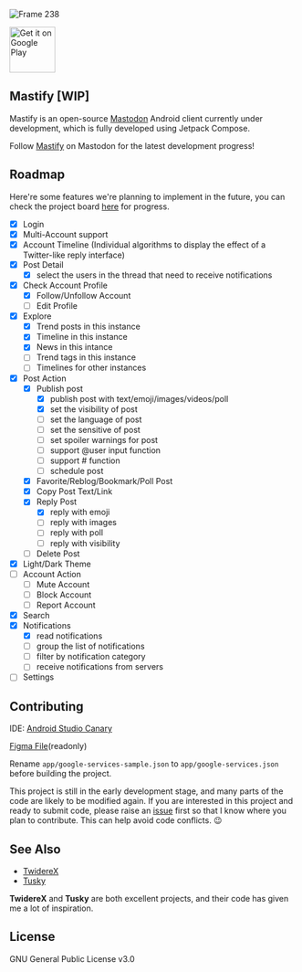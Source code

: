 
![Frame 238](https://github.com/whitescent/Mastify/assets/31311826/61980035-a04f-4fab-99e5-a75cc5af60cc)

[<img src="https://play.google.com/intl/en_us/badges/images/generic/en_badge_web_generic.png" alt="Get it on Google Play" height="80" />](https://play.google.com/store/apps/details?id=com.github.whitescent.mastify)

## Mastify [WIP]

Mastify is an open-source [Mastodon](https://joinmastodon.org/) Android client currently under development, which is fully developed using Jetpack Compose.

Follow [Mastify](https://mastodon.social/@mastify) on Mastodon for the latest development progress!

## Roadmap

Here're some features we're planning to implement in the future, you can check the project board [here](https://github.com/users/whitescent/projects/3?query=is%3Aopen+sort%3Aupdated-desc) for progress.

- [x] Login
- [x] Multi-Account support
- [x] Account Timeline (Individual algorithms to display the effect of a Twitter-like reply interface)
- [x] Post Detail
  - [x] select the users in the thread that need to receive notifications
- [x] Check Account Profile
  - [x] Follow/Unfollow Account
  - [ ] Edit Profile
- [x] Explore
  - [x] Trend posts in this instance
  - [x] Timeline in this instance
  - [x] News in this intance
  - [ ] Trend tags in this instance
  - [ ] Timelines for other instances
- [x] Post Action
  - [x] Publish post
    - [x] publish post with text/emoji/images/videos/poll
    - [x] set the visibility of post
    - [ ] set the language of post
    - [ ] set the sensitive of post
    - [ ] set spoiler warnings for post
    - [ ] support @user input function
    - [ ] support # function
    - [ ] schedule post
  - [x] Favorite/Reblog/Bookmark/Poll Post
  - [x] Copy Post Text/Link
  - [x] Reply Post
    - [x] reply with emoji 
    - [ ] reply with images
    - [ ] reply with poll
    - [ ] reply with visibility
  - [ ] Delete Post
- [x] Light/Dark Theme
- [ ] Account Action
  - [ ] Mute Account
  - [ ] Block Account
  - [ ] Report Account
- [x] Search
- [x] Notifications
  - [x] read notifications
  - [ ] group the list of notifications
  - [ ] filter by notification category
  - [ ] receive notifications from servers
- [ ] Settings

## Contributing

IDE: [Android Studio Canary](https://developer.android.com/studio/preview)

[Figma File](https://www.figma.com/file/xZWZpOyAPZtS6coZ4GKIMk/Mastify?type=design&node-id=0%3A1&mode=design&t=A1l7kozIJ80iyQPw-1)(readonly)

Rename `app/google-services-sample.json` to `app/google-services.json` before building the project.

This project is still in the early development stage, and many parts of the code are likely to be modified again. If you are interested in this project and ready to submit code, please raise an [issue](https://github.com/whitescent/Mastify/issues/new) first so that I know where you plan to contribute. This can help avoid code conflicts. 😉

## See Also

* [TwidereX](https://github.com/TwidereProject/TwidereX-Android)
* [Tusky](https://github.com/tuskyapp/Tusky)

**TwidereX** and **Tusky** are both excellent projects, and their code has given me a lot of inspiration.


## License

GNU General Public License v3.0
